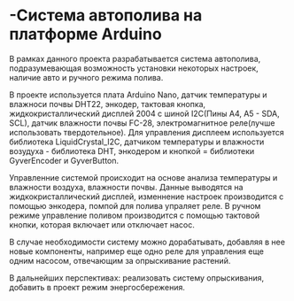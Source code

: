 # -Система автополива на платформе Arduino
В рамках данного проекта разрабатывается система автополива, подразумевающая возможность установки некоторых настроек, наличие авто и ручного режима полива. 

В проекте используется плата Arduino Nano, датчик температуры и влажноси почвы DHT22, энкодер, тактовая кнопка, жидкокристаллический
дисплей 2004 с шиной I2C(Пины A4, A5 - SDA, SCL), датчик влажности почвы FC-28, электромагнитное реле(лучше использовать твердотельное).
Для управления дисплеем используется библиотека LiquidCrystal_I2C, датчиком температуры и влажности возудуха - библиотека DHT, энкодером и кнопкой = 
библиотеки GyverEncoder и GyverButton.

Управленние системой происходит на основе анализа температуры и влажности воздуха, влажности почвы. Данные выводятся на жидкокристаллический дисплей, изменнение настроек производится с помощью энкодера, помпой для полива упраляет реле. В ручном режиме управление поливом производится с помощью тактовой кнопки, которая включает или отключает насос.

В случае необходимости систему можно дорабатывать, добавляя в нее новые компоненты, например еще одно реле для управления еще одним насосом, отвечающим за опрыскивание растений. 

В дальнейших перспективах: реализовать систему опрыскивания, добавить в проект режим энергосбережения. 
